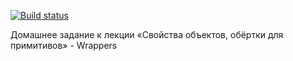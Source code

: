 [![Build status](https://ci.appveyor.com/api/projects/status/0aubvn2or3j5h44l/branch/master?svg=true)](https://ci.appveyor.com/project/NazarovAn/ajs-hw5-3-properties-and-wrappers-wrappers/branch/master)

Домашнее задание к лекции «Свойства объектов, обёртки для примитивов» - Wrappers